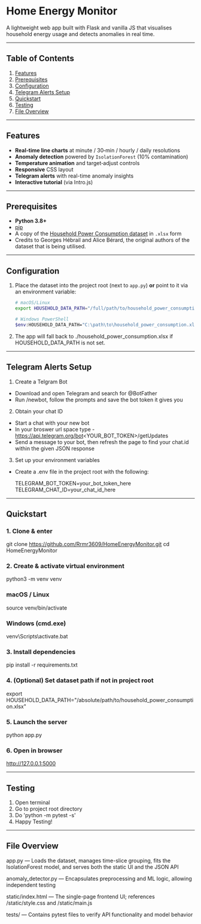 # Home Energy Monitor

A lightweight web app built with Flask and vanilla JS that visualises household energy usage and detects anomalies in real time.

---

## Table of Contents

1. [Features](#features)  
2. [Prerequisites](#prerequisites)  
3. [Configuration](#configuration)  
4. [Telegram Alerts Setup](#telegram-alerts-setup)
5. [Quickstart](#quickstart)  
6. [Testing](#testing)
7. [File Overview](#file-overview)  

---

## Features

- **Real‑time line charts** at minute / 30‑min / hourly / daily resolutions  
- **Anomaly detection** powered by `IsolationForest` (10% contamination)  
- **Temperature animation** and target‑adjust controls  
- **Responsive** CSS layout  
- **Telegram alerts** with real-time anomaly insights
- **Interactive tutorial** (via Intro.js)
---

## Prerequisites

- **Python 3.8+**  
- [pip](https://pip.pypa.io/)  
- A copy of the [Household Power Consumption dataset](https://www.kaggle.com/datasets/thedevastator/240000-household-electricity-consumption-records/data) in `.xlsx` form  
- Credits to Georges Hébrail and Alice Bérard, the original authors of the dataset that is being utilised.
---

## Configuration

1. Place the dataset into the project root (next to `app.py`) **or** point to it via an environment variable:

   ```bash
   # macOS/Linux
   export HOUSEHOLD_DATA_PATH="/full/path/to/household_power_consumption.xlsx"

   # Windows PowerShell
   $env:HOUSEHOLD_DATA_PATH="C:\path\to\household_power_consumption.xlsx"


2. The app will fall back to ./household_power_consumption.xlsx if HOUSEHOLD_DATA_PATH is not set.

---

## Telegram Alerts Setup

1. Create a Telgram Bot

- Download and open Telegram and search for @BotFather
- Run /newbot, follow the prompts and save the bot token it gives you

2. Obtain your chat ID

- Start a chat with your new bot
- In your broswer url space type - https://api.telegram.org/bot<YOUR_BOT_TOKEN>/getUpdates
- Send a message to your bot, then refresh the page to find your chat.id within the given JSON response

3. Set up your environment variables
- Create a .env file in the project root with the following:
     
    TELEGRAM_BOT_TOKEN=your_bot_token_here
    TELEGRAM_CHAT_ID=your_chat_id_here

---

## Quickstart

### 1. Clone & enter
git clone https://github.com/Rrmr3609/HomeEnergyMonitor.git
cd HomeEnergyMonitor

### 2. Create & activate virtual environment
python3 -m venv venv

### macOS / Linux
source venv/bin/activate

### Windows (cmd.exe)
venv\Scripts\activate.bat

### 3. Install dependencies
pip install -r requirements.txt

### 4. (Optional) Set dataset path if not in project root
export HOUSEHOLD_DATA_PATH="/absolute/path/to/household_power_consumption.xlsx"

### 5. Launch the server
python app.py

### 6. Open in browser
http://127.0.0.1:5000

---

## Testing

1. Open terminal
2. Go to project root directory
3. Do 'python -m pytest -s'
4. Happy Testing!

---

## File Overview

app.py — Loads the dataset, manages time-slice grouping, fits the IsolationForest model, and serves both the static UI and the JSON API

anomaly_detector.py — Encapsulates preprocessing and ML logic, allowing independent testing

static/index.html — The single-page frontend UI; references /static/style.css and /static/main.js

tests/ — Contains pytest files to verify API functionality and model behavior